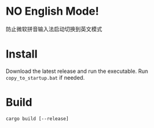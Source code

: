 # NO English Mode!
防止微软拼音输入法启动切换到英文模式

# Install
Download the latest release and run the executable. Run `copy_to_startup.bat` if needed.

# Build
`cargo build [--release]`